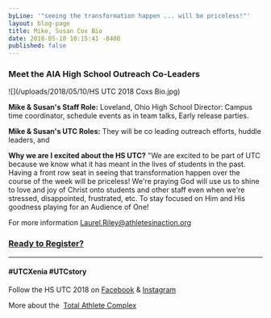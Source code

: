 ```yaml
---
byLine: '"seeing the transformation happen ... will be priceless!"'
layout: blog-page
title: Mike, Susan Cox Bio
date: 2018-05-10 10:15:41 -0400
published: false
---
```

### Meet the AIA High School Outreach Co-Leaders

![](/uploads/2018/05/10/HS UTC 2018 Coxs Bio.jpg)

**Mike & Susan's Staff Role:**  Loveland, Ohio High School Director: Campus time coordinator, schedule events as in team talks, Early release parties.

**Mike & Susan's UTC Roles:**  They will be co leading outreach efforts, huddle leaders, and

**Why we are I excited about the HS UTC?**  "We are excited to be part of UTC because we know what it has meant in the lives of students in the past. Having a front row seat in seeing that transformation happen over the course of the week will be priceless! We're praying God will use us to shine to love and joy of Christ onto students and other staff even when we're stressed, disappointed, frustrated, etc. To stay focused on Him and His goodness playing for an Audience of One!

For more information [Laurel.Riley@athletesinaction.org](mailto:laurel.riley@athletesinaction.org)

### [**Ready to Register?**]()

---

#### **#UTCXenia     #UTCstory**

Follow the HS UTC 2018 on  [Facebook](https://www.facebook.com/aiatotalathletecomplex/) & [Instagram](https://www.instagram.com/aia_sports_complex/)

More about the  [Total Athlete Complex](http://www.aiasportscomplex.com/)